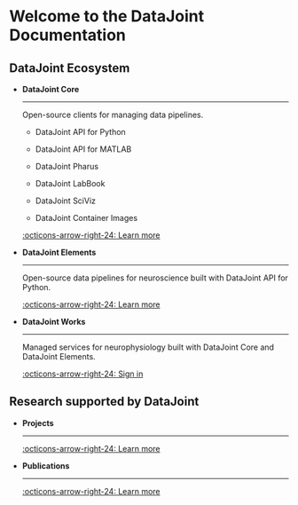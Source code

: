 # Welcome to the DataJoint Documentation

<h2> DataJoint Ecosystem </h2>

<div class="grid cards" markdown>

-   **DataJoint Core**

     ---

     Open-source clients for managing data pipelines.

     - DataJoint API for Python

     - DataJoint API for MATLAB

     - DataJoint Pharus

     - DataJoint LabBook

     - DataJoint SciViz

     - DataJoint Container Images

     [:octicons-arrow-right-24: Learn more](./core/)
    
-   **DataJoint Elements**

     ---

     Open-source data pipelines for neuroscience built with DataJoint API for Python.

     [:octicons-arrow-right-24: Learn more](./elements/)

-   **DataJoint Works**

     ---

     Managed services for neurophysiology built with DataJoint Core and DataJoint Elements.

     <a href="https://works.datajoint.com/" target="_blank">:octicons-arrow-right-24: Sign in</a>

</div>

<h2> Research supported by DataJoint </h2>

<div class="grid cards" markdown>

-   **Projects**

     ---

     [:octicons-arrow-right-24: Learn more](./projects/)

-   **Publications**

     ---

     [:octicons-arrow-right-24: Learn more](./publications/)

</div>

